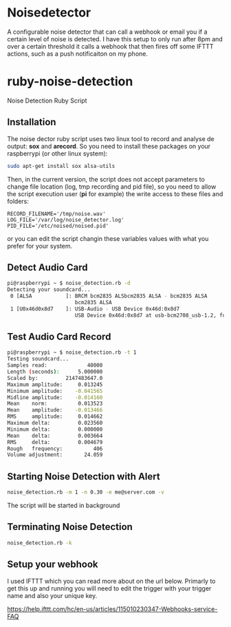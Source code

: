 # Noisedetector
A configurable noise detector that can call a webhook or email you if a certain level of noise is detected. I have this setup to only run after 8pm and over a certain threshold it calls a webhook that then fires off some IFTTT actions, such as a push notificaiton on my phone.  


ruby-noise-detection
====================

Noise Detection Ruby Script

Installation
------------
The noise dector ruby script uses two linux tool to record and analyse de
output: **sox** and **arecord**.
So you need to install these packages on your raspberrypi (or other linux
system):

```bash
sudo apt-get install sox alsa-utils
```

Then, in the current version, the script does not accept parameters to change
file location (log, tmp recording and pid file), so you need to allow the script
execution user (**pi** for example) the write access to these files and folders:

```
RECORD_FILENAME='/tmp/noise.wav'
LOG_FILE='/var/log/noise_detector.log'
PID_FILE='/etc/noised/noised.pid'
```

or you can edit the script changin these variables values with what you prefer
for your system.

Detect Audio Card
-----------------

```bash
pi@raspberrypi ~ $ noise_detection.rb -d
Detecting your soundcard...
 0 [ALSA           ]: BRCM bcm2835 ALSbcm2835 ALSA - bcm2835 ALSA
                      bcm2835 ALSA
 1 [U0x46d0x8d7    ]: USB-Audio - USB Device 0x46d:0x8d7
                      USB Device 0x46d:0x8d7 at usb-bcm2708_usb-1.2, full speed
```

Test Audio Card Record
----------------------
```bash
pi@raspberrypi ~ $ noise_detection.rb -t 1
Testing soundcard...
Samples read:             40000
Length (seconds):      5.000000
Scaled by:         2147483647.0
Maximum amplitude:     0.013245
Minimum amplitude:    -0.041565
Midline amplitude:    -0.014160
Mean    norm:          0.013523
Mean    amplitude:    -0.013466
RMS     amplitude:     0.014662
Maximum delta:         0.023560
Minimum delta:         0.000000
Mean    delta:         0.003664
RMS     delta:         0.004679
Rough   frequency:          406
Volume adjustment:       24.059
```

Starting Noise Detection with Alert
-----------------------------------
```bash
noise_detection.rb -m 1 -n 0.30 -e me@server.com -v
```
The script will be started in background

Terminating Noise Detection
---------------------------
```bash
noise_detection.rb -k
```
Setup your webhook
---------------------------
I used IFTTT which you can read more about on the url below. 
Primarly to get this up and running you will need to edit the trigger with your trigger name and also your unique key.

https://help.ifttt.com/hc/en-us/articles/115010230347-Webhooks-service-FAQ



